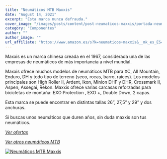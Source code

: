 ```yaml
---
title: "Neumáticos MTB Maxxis"
date: "August 14, 2021"
excerpt: "Esta marca nunca defrauda."
cover_image: "/images/posts/content/post-neumaticos-maxxis/portada-neumaticos-maxxis.jpg"
category: "Componentes"
author: ""
author_image: ""
url_affiliate: "https://www.amazon.es/s?k=neumaticos+maxxis&__mk_es_ES=%C3%85M%C3%85%C5%BD%C3%95%C3%91&linkCode=ll2&tag=devser-21&linkId=433d756b46e16d346c630bb0c76b8f01&language=es_ES&ref_=as_li_ss_tl"
---
```


Maxxis es un marca chinesa creada en el 1967, considerada una de las empresas de neumáticos de más importancia a nivel mundial.

Maxxis ofrece muchos modelos de neumáticos MTB para XC, All Mountain, Enduro, DH y todo tipo de terreno (seco, rocas, barro, raíces). Los modelos principales son High Roller II, Ardent, Ikon, Minion DHF y DHR, Crossmark II, Aspen, Assegai, Rekon. Maxxis ofrece varias carcasas reforzadas para bicicletas de montaña: EXO Protection , EXO +, Double Down, 2 capas.

Esta marca se puede encontrar en distintas tallas 26”, 27,5” y 29” y dos anchuras.

Si buscas unos neumáticos que duren años, sin duda maxxis son tus neumáticos.

*[Ver ofertas](https://www.amazon.es/s?k=neum%C3%A1ticos+maxxis&dc=&__mk_es_ES=%C3%85M%C3%85%C5%BD%C3%95%C3%91&linkCode=ll2&tag=devser-21&linkId=0f65d78bf0844a7f78d051a97f1f4b6c&language=es_ES&ref_=as_li_ss_tl)*

*[Ver otros neumáticos MTB](https://www.amazon.es/s?k=neum%C3%A1ticos+mtb&__mk_es_ES=%C3%85M%C3%85%C5%BD%C3%95%C3%91&linkCode=ll2&tag=devser-21&linkId=057abb81d6f76add1d715c63da52d0c6&language=es_ES&ref_=as_li_ss_tl)*

[![Neumáticos MTB Maxxis](/images/posts/content/post-neumaticos-maxxis/neumaticos-maxxis.jpg)](https://www.amazon.es/s?k=neum%C3%A1ticos+maxxis&dc=&__mk_es_ES=%C3%85M%C3%85%C5%BD%C3%95%C3%91&linkCode=ll2&tag=devser-21&linkId=0f65d78bf0844a7f78d051a97f1f4b6c&language=es_ES&ref_=as_li_ss_tl "Neumáticos MTB Maxxis")



